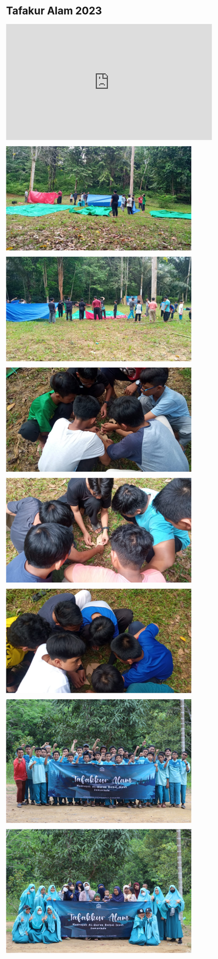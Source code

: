 # Tafakur Alam 2023

<iframe width="560" height="315" src="https://www.youtube.com/embed/3cACfuhVoN0" title="YouTube video player" frameborder="0" allow="accelerometer; autoplay; clipboard-write; encrypted-media; gyroscope; picture-in-picture; web-share" allowfullscreen></iframe>

![](../aset/tafakur-alam/mendirikan-tenda.jpeg)

![](../aset/tafakur-alam/mendirikan-tenda-2.jpeg)

![](../aset/tafakur-alam/puzzle.jpeg)

![](../aset/tafakur-alam/puzzle-2.jpeg)

![](../aset/tafakur-alam/puzzle-3.jpeg)

![](../aset/tafakur-alam/putra.jpeg)

![](../aset/tafakur-alam/putri.jpeg)
